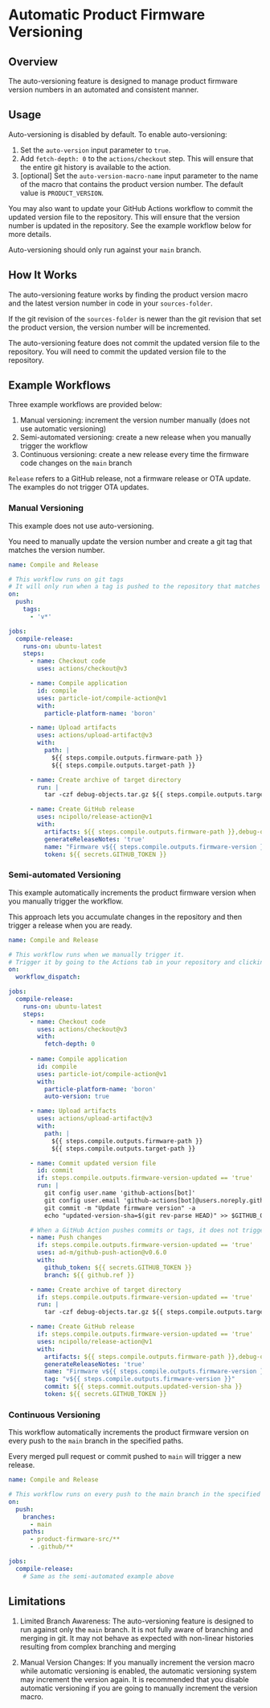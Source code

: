 # Automatic Product Firmware Versioning

## Overview

The auto-versioning feature is designed to manage product firmware version numbers in an automated and consistent manner.

## Usage

Auto-versioning is disabled by default. To enable auto-versioning:

1. Set the `auto-version` input parameter to `true`.
2. Add `fetch-depth: 0` to the `actions/checkout` step. This will ensure that the entire git history is available to the action.
3. [optional] Set the `auto-version-macro-name` input parameter to the name of the macro that contains the product version number. The default value is `PRODUCT_VERSION`.

You may also want to update your GitHub Actions workflow to commit the updated version file to the repository.
This will ensure that the version number is updated in the repository.
See the example workflow below for more details.

Auto-versioning should only run against your `main` branch.

## How It Works

The auto-versioning feature works by finding the product version macro and the latest version number in code in your `sources-folder`.

If the git revision of the `sources-folder` is newer than the git revision that set the product version, the version number will be incremented.

The auto-versioning feature does not commit the updated version file to the repository. You will need to commit the updated version file to the repository.

## Example Workflows

Three example workflows are provided below:

 1. Manual versioning: increment the version number manually (does not use automatic versioning)
 1. Semi-automated versioning: create a new release when you manually trigger the workflow
 1. Continuous versioning: create a new release every time the firmware code changes on the `main` branch

`Release` refers to a GitHub release, not a firmware release or OTA update. The examples do not trigger OTA updates.

### Manual Versioning

This example does not use auto-versioning.

You need to manually update the version number and create a git tag that matches the version number.

```yaml
name: Compile and Release

# This workflow runs on git tags
# It will only run when a tag is pushed to the repository that matches the pattern "v*"
on:
  push:
    tags:
      - 'v*'

jobs:
  compile-release:
    runs-on: ubuntu-latest
    steps:
      - name: Checkout code
        uses: actions/checkout@v3

      - name: Compile application
        id: compile
        uses: particle-iot/compile-action@v1
        with:
          particle-platform-name: 'boron'

      - name: Upload artifacts
        uses: actions/upload-artifact@v3
        with:
          path: |
            ${{ steps.compile.outputs.firmware-path }}
            ${{ steps.compile.outputs.target-path }}

      - name: Create archive of target directory
        run: |
          tar -czf debug-objects.tar.gz ${{ steps.compile.outputs.target-path }}

      - name: Create GitHub release
        uses: ncipollo/release-action@v1
        with:
          artifacts: ${{ steps.compile.outputs.firmware-path }},debug-objects.tar.gz
          generateReleaseNotes: 'true'
          name: "Firmware v${{ steps.compile.outputs.firmware-version }}"
          token: ${{ secrets.GITHUB_TOKEN }}
```

### Semi-automated Versioning

This example automatically increments the product firmware version when you manually trigger the workflow.

This approach lets you accumulate changes in the repository and then trigger a release when you are ready.

```yaml
name: Compile and Release

# This workflow runs when we manually trigger it.
# Trigger it by going to the Actions tab in your repository and clicking the "Run workflow" button.
on:
  workflow_dispatch:

jobs:
  compile-release:
    runs-on: ubuntu-latest
    steps:
      - name: Checkout code
        uses: actions/checkout@v3
        with:
          fetch-depth: 0
      
      - name: Compile application
        id: compile
        uses: particle-iot/compile-action@v1
        with:
          particle-platform-name: 'boron'
          auto-version: true

      - name: Upload artifacts
        uses: actions/upload-artifact@v3
        with:
          path: |
            ${{ steps.compile.outputs.firmware-path }}
            ${{ steps.compile.outputs.target-path }}

      - name: Commit updated version file
        id: commit
        if: steps.compile.outputs.firmware-version-updated == 'true'
        run: |
          git config user.name 'github-actions[bot]'
          git config user.email 'github-actions[bot]@users.noreply.github.com'
          git commit -m "Update firmware version" -a
          echo "updated-version-sha=$(git rev-parse HEAD)" >> $GITHUB_OUTPUT

      # When a GitHub Action pushes commits or tags, it does not trigger a new GitHub Action job
      - name: Push changes
        if: steps.compile.outputs.firmware-version-updated == 'true'
        uses: ad-m/github-push-action@v0.6.0
        with:
          github_token: ${{ secrets.GITHUB_TOKEN }}
          branch: ${{ github.ref }}

      - name: Create archive of target directory
        if: steps.compile.outputs.firmware-version-updated == 'true'
        run: |
          tar -czf debug-objects.tar.gz ${{ steps.compile.outputs.target-path }}

      - name: Create GitHub release
        if: steps.compile.outputs.firmware-version-updated == 'true'
        uses: ncipollo/release-action@v1
        with:
          artifacts: ${{ steps.compile.outputs.firmware-path }},debug-objects.tar.gz
          generateReleaseNotes: 'true'
          name: "Firmware v${{ steps.compile.outputs.firmware-version }}"
          tag: "v${{ steps.compile.outputs.firmware-version }}"
          commit: ${{ steps.commit.outputs.updated-version-sha }}
          token: ${{ secrets.GITHUB_TOKEN }}
```

### Continuous Versioning

This workflow automatically increments the product firmware version on every push to the `main` branch in the specified paths.

Every merged pull request or commit pushed to `main` will trigger a new release.

```yaml
name: Compile and Release

# This workflow runs on every push to the main branch in the specified paths.
on:
  push:
    branches:
      - main
    paths:
      - product-firmware-src/**
      - .github/**

jobs:
  compile-release:
    # Same as the semi-automated example above
```


## Limitations

1. Limited Branch Awareness: The auto-versioning feature is designed to run against only the `main` branch. 
   It is not fully aware of branching and merging in git. It may not behave as expected with non-linear histories resulting from complex branching and merging

1. Manual Version Changes: If you manually increment the version macro while automatic versioning is enabled, the automatic versioning system may increment the version again.
   It is recommended that you disable automatic versioning if you are going to manually increment the version macro.

